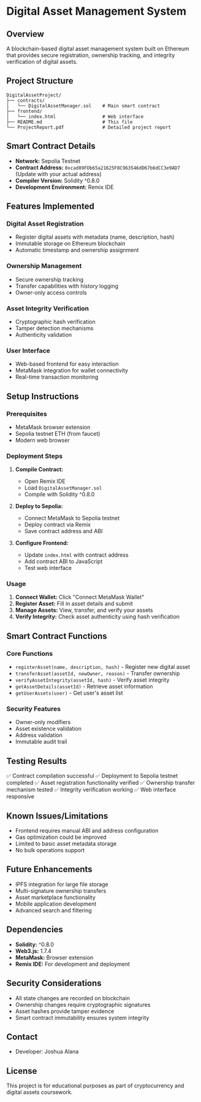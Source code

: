 # Digital Asset Management System

## Overview
A blockchain-based digital asset management system built on Ethereum that provides secure registration, ownership tracking, and integrity verification of digital assets.

## Project Structure
```
DigitalAssetProject/
├── contracts/
│   └── DigitalAssetManager.sol    # Main smart contract
├── frontend/
│   └── index.html                 # Web interface
├── README.md                      # This file
└── ProjectReport.pdf              # Detailed project report
```

## Smart Contract Details
- **Network:** Sepolia Testnet
- **Contract Address:** `0xcad89FDb65a21625F8C963546dD67b6dCC3e9AD7` (Update with your actual address)
- **Compiler Version:** Solidity ^0.8.0
- **Development Environment:** Remix IDE

## Features Implemented

### Digital Asset Registration
- Register digital assets with metadata (name, description, hash)
- Immutable storage on Ethereum blockchain
- Automatic timestamp and ownership assignment

### Ownership Management
- Secure ownership tracking
- Transfer capabilities with history logging
- Owner-only access controls

### Asset Integrity Verification
- Cryptographic hash verification
- Tamper detection mechanisms
- Authenticity validation

### User Interface
- Web-based frontend for easy interaction
- MetaMask integration for wallet connectivity
- Real-time transaction monitoring

## Setup Instructions

### Prerequisites
- MetaMask browser extension
- Sepolia testnet ETH (from faucet)
- Modern web browser

### Deployment Steps
1. **Compile Contract:**
   - Open Remix IDE
   - Load `DigitalAssetManager.sol`
   - Compile with Solidity ^0.8.0

2. **Deploy to Sepolia:**
   - Connect MetaMask to Sepolia testnet
   - Deploy contract via Remix
   - Save contract address and ABI

3. **Configure Frontend:**
   - Update `index.html` with contract address
   - Add contract ABI to JavaScript
   - Test web interface

### Usage
1. **Connect Wallet:** Click "Connect MetaMask Wallet"
2. **Register Asset:** Fill in asset details and submit
3. **Manage Assets:** View, transfer, and verify your assets
4. **Verify Integrity:** Check asset authenticity using hash verification

## Smart Contract Functions

### Core Functions
- `registerAsset(name, description, hash)` - Register new digital asset
- `transferAsset(assetId, newOwner, reason)` - Transfer ownership
- `verifyAssetIntegrity(assetId, hash)` - Verify asset integrity
- `getAssetDetails(assetId)` - Retrieve asset information
- `getUserAssets(user)` - Get user's asset list

### Security Features
- Owner-only modifiers
- Asset existence validation
- Address validation
- Immutable audit trail

## Testing Results
✅ Contract compilation successful
✅ Deployment to Sepolia testnet completed
✅ Asset registration functionality verified
✅ Ownership transfer mechanism tested
✅ Integrity verification working
✅ Web interface responsive

## Known Issues/Limitations
- Frontend requires manual ABI and address configuration
- Gas optimization could be improved
- Limited to basic asset metadata storage
- No bulk operations support

## Future Enhancements
- IPFS integration for large file storage
- Multi-signature ownership transfers
- Asset marketplace functionality
- Mobile application development
- Advanced search and filtering

## Dependencies
- **Solidity:** ^0.8.0
- **Web3.js:** 1.7.4
- **MetaMask:** Browser extension
- **Remix IDE:** For development and deployment

## Security Considerations
- All state changes are recorded on blockchain
- Ownership changes require cryptographic signatures
- Asset hashes provide tamper evidence
- Smart contract immutability ensures system integrity

## Contact
- Developer: Joshua Alana

## License
This project is for educational purposes as part of cryptocurrency and digital assets coursework.
